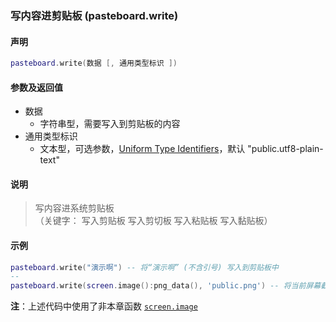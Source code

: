 ### 写内容进剪贴板 \(**pasteboard\.write**\)


#### 声明
```lua
pasteboard.write(数据 [, 通用类型标识 ])
```

  
#### 参数及返回值
- 数据
    - 字符串型，需要写入到剪贴板的内容
- 通用类型标识
    - 文本型，可选参数，[Uniform Type Identifiers](https://developer.apple.com/library/ios/documentation/Miscellaneous/Reference/UTIRef/Articles/System-DeclaredUniformTypeIdentifiers.html)，默认 "public\.utf8\-plain\-text"

#### 说明
> 写内容进系统剪贴板  
>（关键字： 写入剪贴板 写入剪切板 写入粘贴板 写入黏贴板）
  
#### 示例  
```lua
pasteboard.write("演示啊") -- 将“演示啊” (不含引号) 写入到剪贴板中
--
pasteboard.write(screen.image():png_data(), 'public.png') -- 将当前屏幕截图写入到剪贴板
```
**注**：上述代码中使用了非本章函数 [`screen.image`](/Handbook/screen/screen.image.md)

